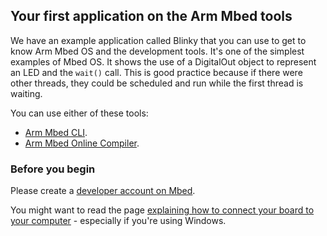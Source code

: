 ## Your first application on the Arm Mbed tools

We have an example application called Blinky that you can use to get to know Arm Mbed OS and the development tools. It's one of the simplest examples of Mbed OS. It shows the use of a DigitalOut object to represent an LED and the `wait()` call. This is good practice because if there were other threads, they could be scheduled and run while the first thread is waiting.

You can use either of these tools:

* [Arm Mbed CLI](blinky_cli.md).
* [Arm Mbed Online Compiler](blinky_compiler.md).

### Before you begin

Please create a [developer account on Mbed](https://developer.mbed.org/account/signup/).

You might want to read the page [explaining how to connect your board to your computer](serial_communication.md) - especially if you're using Windows.
